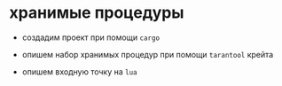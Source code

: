 
# хранимые процедуры

- создадим проект при помощи `cargo`

- опишем набор хранимых процедур при помощи `tarantool` крейта

- опишем входную точку на `lua`



































